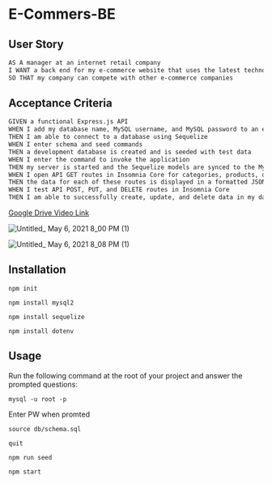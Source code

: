 # E-Commers-BE

## User Story

```md
AS A manager at an internet retail company
I WANT a back end for my e-commerce website that uses the latest technologies
SO THAT my company can compete with other e-commerce companies
```

## Acceptance Criteria

```md
GIVEN a functional Express.js API
WHEN I add my database name, MySQL username, and MySQL password to an environment variable file
THEN I am able to connect to a database using Sequelize
WHEN I enter schema and seed commands
THEN a development database is created and is seeded with test data
WHEN I enter the command to invoke the application
THEN my server is started and the Sequelize models are synced to the MySQL database
WHEN I open API GET routes in Insomnia Core for categories, products, or tags
THEN the data for each of these routes is displayed in a formatted JSON
WHEN I test API POST, PUT, and DELETE routes in Insomnia Core
THEN I am able to successfully create, update, and delete data in my database
```


[Google Drive Video Link](https://drive.google.com/file/d/12xOAota1NX9Q39g1FLXKZ2HPvXmFzCwP/view)

![Untitled_ May 6, 2021 8_00 PM (1)](https://user-images.githubusercontent.com/38770396/117392794-a838d380-aea7-11eb-8fe8-5faf620ec6c3.gif)

![Untitled_ May 6, 2021 8_08 PM (1)](https://user-images.githubusercontent.com/38770396/117392746-95260380-aea7-11eb-970f-c9e86db8143b.gif)



## Installation
   
  
`npm init`

`npm install mysql2`

`npm install sequelize`

`npm install dotenv`
  
## Usage
 
  
Run the following command at the root of your project and answer the prompted questions:

`mysql -u root -p`

Enter PW when promted

`source db/schema.sql`

`quit`

`npm run seed`
  
`npm start`
